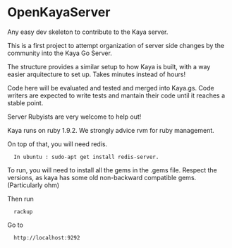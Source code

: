 OpenKayaServer
==============

Any easy dev skeleton to contribute to the Kaya server.

This is a first project to attempt organization of server side changes by the community into the Kaya Go Server.

The structure provides a similar setup to how Kaya is built, with a way easier arquitecture to set up. Takes minutes instead of hours!

Code here will be evaluated and tested and merged into Kaya.gs. Code writers are expected to write tests and mantain their code until it reaches a stable point.

Server Rubyists are very welcome to help out! 

Kaya runs on ruby 1.9.2. We strongly advice rvm for ruby management.

On top of that, you will need redis. 

      In ubuntu : sudo-apt get install redis-server. 

To run, you will need to install all the gems in the .gems file. Respect the versions, as kaya has some old non-backward compatible gems.(Particularly ohm) 


Then run 
  
      rackup

Go to

      http://localhost:9292
